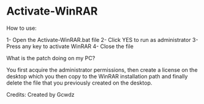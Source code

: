 # Activate-WinRAR
How to use:

  1- Open the Activate-WinRAR.bat file
  2- Click YES to run as administrator
  3- Press any key to activate WinRAR
  4- Close the file

What is the patch doing on my PC?

You first acquire the administrator permissions, then create a license on the desktop which you then copy to the WinRAR installation path and finally delete the file that you previously created on the desktop.



Credits:
  Created by Gcwdz
